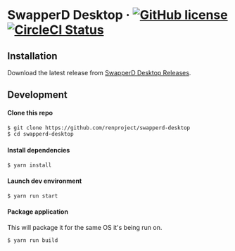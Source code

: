 # SwapperD Desktop &middot; [![GitHub license](https://img.shields.io/badge/license-GPLv3-blue.svg)](https://github.com/renproject/swapperd-desktop/blob/master/LICENSE) [![CircleCI Status](https://circleci.com/gh/renproject/swapperd-desktop.svg?style=shield&circle-token=:circle-token)](https://circleci.com/gh/renproject/swapperd-desktop)


## Installation

Download the latest release from [SwapperD Desktop Releases](https://github.com/renproject/swapperd-desktop/releases).

## Development

#### Clone this repo

```bash
$ git clone https://github.com/renproject/swapperd-desktop
$ cd swapperd-desktop
```

#### Install dependencies

```bash
$ yarn install
```

#### Launch dev environment

```bash
$ yarn run start
```

#### Package application

This will package it for the same OS it's being run on.

```bash
$ yarn run build
```
